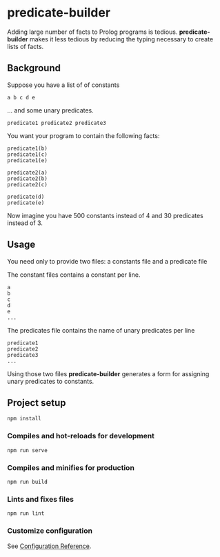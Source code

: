 # predicate-builder

Adding large number of facts to Prolog programs is tedious. **predicate-builder** makes 
it less tedious by reducing the typing necessary to create lists of facts.

## Background

Suppose you have a list of of constants
```
a b c d e
```

... and some unary predicates.
```
predicate1 predicate2 predicate3
```

You want your program to contain the following facts:
```
predicate1(b)
predicate1(c)
predicate1(e)

predicate2(a)
predicate2(b)
predicate2(c)

predicate(d)
predicate(e)
```

Now imagine you have 500 constants instead of 4 and 30 predicates instead of 3.

## Usage

You need only to provide two files: a constants file and a predicate file

The constant files contains a constant per line.
```
a
b
c
d
e
...
```

The predicates file contains the name of unary predicates per line
```
predicate1
predicate2
predicate3
...
```

Using those two files **predicate-builder** generates a form for
assigning unary predicates to constants.

## Project setup
```
npm install
```

### Compiles and hot-reloads for development
```
npm run serve
```

### Compiles and minifies for production
```
npm run build
```

### Lints and fixes files
```
npm run lint
```

### Customize configuration
See [Configuration Reference](https://cli.vuejs.org/config/).
